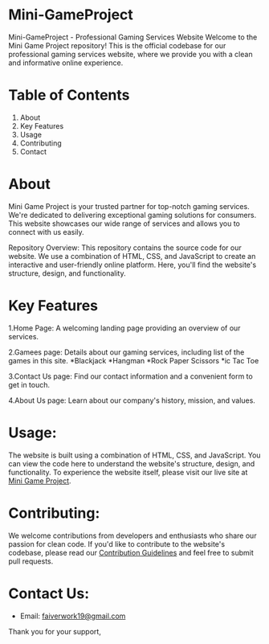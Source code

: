 # Mini-GameProject
Mini-GameProject - Professional Gaming Services Website
Welcome to the Mini Game Project repository! This is the official codebase for our professional gaming services website, where we provide you with a clean and informative online experience.

# Table of Contents
1. About
2. Key Features
3. Usage
4. Contributing
5. Contact

   
# About 
Mini Game Project is your trusted partner for top-notch gaming services. We're dedicated to delivering exceptional gaming solutions for consumers. This website showcases our wide range of services and allows you to connect with us easily.

Repository Overview:
This repository contains the source code for our website. We use a combination of HTML, CSS, and JavaScript to create an interactive and user-friendly online platform. Here, you'll find the website's structure, design, and functionality.

# Key Features
1.Home Page: A welcoming landing page providing an overview of our services.

2.Gamees page: Details about our gaming services, including list of the games in this site.
    *Blackjack
    *Hangman
    *Rock Paper Scissors
    *ic Tac Toe

3.Contact Us page: Find our contact information and a convenient form to get in touch.

4.About Us page: Learn about our company's history, mission, and values.

# Usage:
The website is built using a combination of HTML, CSS, and JavaScript. You can view the code here to understand the website's structure, design, and functionality. To experience the website itself, please visit our live site at [Mini Game Project]([https://www.judeycleaning.com](https://ghufran-adel.github.io/Mini-GameProject/index.html)).

# Contributing:
We welcome contributions from developers and enthusiasts who share our passion for clean code. If you'd like to contribute to the website's codebase, please read our [Contribution Guidelines](CONTRIBUTING.md) and feel free to submit pull requests.

# Contact Us:
- Email: faiverwork19@gmail.com

Thank you for your support,
